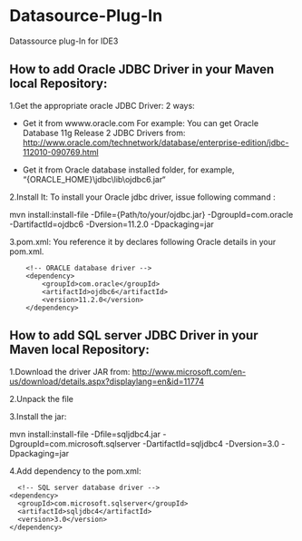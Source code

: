 Datasource-Plug-In
==================

Datassource plug-In for IDE3

How to add Oracle JDBC Driver in your Maven local Repository:
-------------------------------------------------------------

1.Get the appropriate oracle JDBC Driver: 2 ways:

- Get it from wwww.oracle.com
For example: You can get Oracle Database 11g Release 2 JDBC Drivers from: http://www.oracle.com/technetwork/database/enterprise-edition/jdbc-112010-090769.html

- Get it from Oracle database installed folder, for example, “{ORACLE_HOME}\jdbc\lib\ojdbc6.jar“

2.Install It:
To install your Oracle jdbc driver, issue following command :

mvn install:install-file -Dfile={Path/to/your/ojdbc.jar} -DgroupId=com.oracle -DartifactId=ojdbc6 -Dversion=11.2.0 -Dpackaging=jar

3.pom.xml:
You reference it by declares following Oracle details in your pom.xml.

		<!-- ORACLE database driver -->
		<dependency>
			<groupId>com.oracle</groupId>
			<artifactId>ojdbc6</artifactId>
			<version>11.2.0</version>
		</dependency>
 
 
How to add SQL server JDBC Driver in your Maven local Repository:
-----------------------------------------------------------------

1.Download the driver JAR from: 
http://www.microsoft.com/en-us/download/details.aspx?displaylang=en&id=11774

2.Unpack the file

3.Install the jar: 

mvn install:install-file -Dfile=sqljdbc4.jar -DgroupId=com.microsoft.sqlserver 
-DartifactId=sqljdbc4 -Dversion=3.0 -Dpackaging=jar

4.Add dependency to the pom.xml:
	
	  <!-- SQL server database driver -->
    <dependency>
      <groupId>com.microsoft.sqlserver</groupId>
      <artifactId>sqljdbc4</artifactId>
      <version>3.0</version>
    </dependency>

